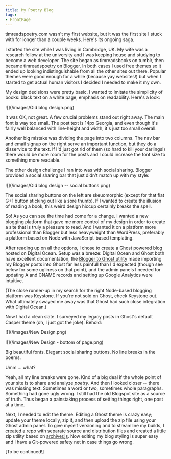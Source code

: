 ```yaml
---
title: My Poetry Blog
tags:
- FrontPage
---
```


timreadspoetry.com wasn't my first website, but it was the first site I stuck with for longer than a couple weeks. Here's its ongoing saga.

I started the site while I was living in Cambridge, UK. My wife was a research fellow at the university and I was keeping house and studying to become a web developer. The site began as timreadsbooks on tumblr, then became timreadspoetry on Blogger. In both cases I used free themes so it ended up looking indistinguishable from all the other sites out there. Popular themes were good enough for a while (because yay websites!) but when I started to get actual human visitors I decided I needed to make it my own.

My design decisions were pretty basic. I wanted to imitate the simplicity of books: black text on a white page, emphasis on readability. Here's a look:

![](/images/Old blog design.png)

It was OK, not great. A few crucial problems stand out right away. The main font is way too small. The post text is 14px Georgia, and even though it's fairly well balanced with line-height and width, it's just too small overall.

Another big mistake was dividing the page into two columns. The nav bar and email signup on the right serve an important function, but they do a disservice to the text. If I'd just got rid of them (so hard to kill your darlings!) there would be more room for the posts and I could increase the font size to something more readable.

The other design challenge I ran into was with social sharing. Blogger provided a social sharing bar that just didn't match up with my style:

![](/images/Old blog design -- social buttons.png)

The social sharing buttons on the left are skeuomorphic  (except for that flat G+1 button sticking out like a sore thumb). If I wanted to create the illusion of reading a book, this weird design hiccup certainly breaks the spell.

So! As you can see the time had come for a change. I wanted a new blogging platform that gave me more control of my design in order to create a site that is truly a pleasure to read. And I wanted it on a platform more professional than Blogger but less heavyweight than WordPress, preferably a platform based on Node with JavaScript-based templating.

After reading up on all the options, I chose to create a Ghost powered blog hosted on Digital Ocean. Setup was a breeze: Digital Ocean and Ghost both have excellent documentation, the [Blogger to Ghost utility](http://www.blogger2ghost.com/) made importing my Blogger posts into Ghost far less painfull than I'd expected (though see below for some ugliness on that point), and the admin panels I needed for updating A and CNAME records and setting up Google Analytics were intuitive.

(The close runner-up in my search for the right Node-based blogging platform was Keystone. If you're not sold on Ghost, check Keystone out. What ultimately swayed me away was that Ghost had such close integration with Digital Ocean.)

Now I had a clean slate. I surveyed my legacy posts in  Ghost's default Casper theme (oh, I just got the joke). Behold:

![](/images/New Design.png)

![](/images/New Design - bottom of page.png)

Big beautiful fonts. Elegant social sharing buttons. No line breaks in the poems.

Umm ... what?

Yeah, all my line breaks were gone. Kind of a big deal if the whole point of your site is to share and analyze *poetry*. And then I looked closer -- there was missing text. Sometimes a word or two, sometimes whole paragraphs. Something had gone ugly wrong. I still had the old Blogspot site as a source of truth. Thus began a painstaking process of setting things right, one post at a time.

Next, I needed to edit the theme. Editing a Ghost theme is crazy easy; update your theme locally, zip it, and then upload the zip file using your Ghost admin panel. To give myself versioning and to streamline my builds, I [created a repo](https://github.com/timothyjellison/timreadspoetry-theme) with separate source and distribution files and created a little zip utility based on [archiver.js](https://archiverjs.com/docs/). Now editing my blog styling is super easy and I have a Git-powered safety net in case things go wrong.

[To be continued!]